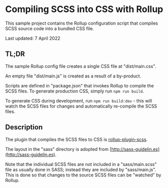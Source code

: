 # Compiling SCSS into CSS with Rollup

This sample project contains the Rollup configuration script that compiles SCSS source code into a bundled CSS file.

Last updated: 7 April 2022

## TL;DR

The sample Rollup config file creates a single CSS file at "dist/main.css".

An empty file "dist/main.js" is created as a result of a by-product.

Scripts are defined in "package.json" that invokes Rollup to compile the SCSS files. To generate production CSS, simply run `npm run build`.

To generate CSS during development, run `npm run build:dev` - this will watch the SCSS files for changes and automatically re-compile the SCSS files.

## Description

The plugin that compiles the SCSS files to CSS is [rollup-plugin-scss](https://www.npmjs.com/package/rollup-plugin-scss).

The layout in the "sass" directory is adopted from [http://sass-guidelin.es](http://sass-guidelin.es).

Note that the individual SCSS files are not included in a "sass/main.scss" file as usually done in SASS; instead they are included by "sass/main.js". This is done so that changes to the source SCSS files can be "watched" by Rollup.

